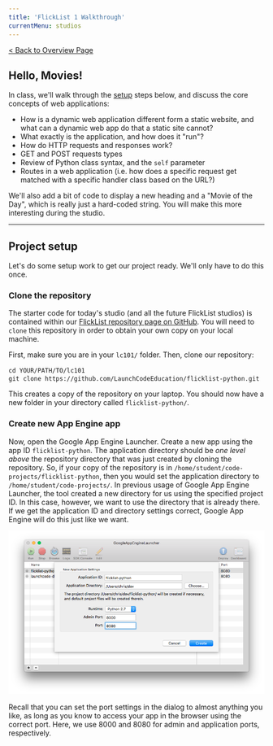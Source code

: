 ```yaml
---
title: 'FlickList 1 Walkthrough'
currentMenu: studios
---
```


[< Back to Overview Page](..)

## Hello, Movies!

In class, we'll walk through the [setup](#project-setup) steps below, and discuss the core concepts of web applications:
* How is a dynamic web application different form a static website, and what can a dynamic web app do that a static site cannot?
* What exactly is the application, and how does it "run"?
* How do HTTP requests and responses work?
* GET and POST requests types
* Review of Python class syntax, and the `self` parameter
* Routes in a web application (i.e. how does a specific request get matched with a specific handler class based on the URL?)

We'll also add a bit of code to display a new heading and a "Movie of the Day", which is really just a hard-coded string. You will make this more interesting during the studio.

---

## Project setup

Let's do some setup work to get our project ready. We'll only have to do this once.

### Clone the repository

The starter code for today's studio (and all the future FlickList studios) is contained within our [FlickList repository page on GitHub](https://github.com/LaunchCodeEducation/flicklist-python). You will need to `clone` this repository in order to obtain your own copy on your local machine.

First, make sure you are in your `lc101/` folder. Then, clone our repository:

```nohighlight
cd YOUR/PATH/TO/lc101
git clone https://github.com/LaunchCodeEducation/flicklist-python.git
```

This creates a copy of the repository on your laptop. You should now have a new folder in your directory called `flicklist-python/`.

### Create new App Engine app

Now, open the Google App Engine Launcher. Create a new app using the app ID `flicklist-python`. The application directory should be *one level above* the repository directory that was just created by cloning the repository. So, if your copy of the repository is in `/home/student/code-projects/flicklist-python`, then you would set the application directory to `/home/student/code-projects/`. In previous usage of Google App Engine Launcher, the tool created a new directory for us using the specified project ID. In this case, however, we want to use the directory that is already there. If we get the application ID and directory settings correct, Google App Engine will do this just like we want.

![flicklist-python in GAE](../images/flicklist-gae.png)

Recall that you can set the port settings in the dialog to almost anything you like, as long as you know to access your app in the browser using the correct port. Here, we use 8000 and 8080 for admin and application ports, respectively.


[get-the-code]: ../getting-the-code/
